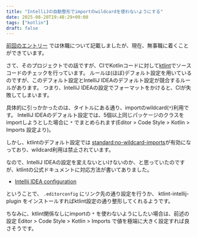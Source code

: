 ```yaml
---
title: "IntelliJの自動整形でimportのwildcardを使わないようにする"
date: 2025-08-20T19:48:29+09:00
tags: ["kotlin"]
draft: false
---
```


[前回のエントリー](/blog/202507/21/status-report) では休職について記載しましたが、現在、無事職に着くことができています。

さて、そのプロジェクトでの話ですが、CIでKotlinコードに対して[ktlint](https://pinterest.github.io/ktlint/latest/)でソースコードのチェックを行っています。
ルールは(ほぼ)デフォルト設定を用いているのですが、このデフォルト設定とIntelliJ IDEAのデフォルト設定が競合するルールがあります。
つまり、IntelliJ IDEAの設定でフォーマットをかけると、CIが失敗してしまいます。

具体的に引っかかったのは、タイトルにある通り、importのwildcard(`*`)利用です。
IntelliJ IDEAのデフォルト設定では、5個以上同じパッケージのクラスをimportしようとした場合に `*` でまとめられます(Editor > Code Style > Kotlin > Imports 設定より)。

しかし、ktlintのデフォルト設定では [standard:no-wildcard-imports](https://pinterest.github.io/ktlint/1.7.1/rules/standard/#no-wildcard-imports)が有効になっており、wildcard利用は禁止されています。

なので、IntelliJ IDEAの設定を変えないといけないのか、と思っていたのですが、ktlintの公式ドキュメントに対応方法が書いてありました。

- [Intellij IDEA configuration](https://pinterest.github.io/ktlint/1.7.1/rules/configuration-intellij-idea/)

ということで、 `.editorconfig` にリンク先の通り設定を行うか、 ktlint-intellij-plugin をインストールすればktlint設定の通り整形してくれるようです。

ちなみに、ktlint関係なしにimportの `*` を使わないようにしたい場合は、前述の設定 Editor > Code Style > Kotlin > Imports で値を極端に大きく設定すれば良さそうです。
